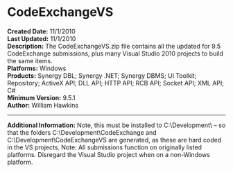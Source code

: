 # CodeExchangeVS<br />
**Created Date:** 11/1/2010<br />
**Last Updated:** 11/1/2010<br />
**Description:** The CodeExchangeVS.zip file contains all the updated for 9.5 CodeExchange submissions, plus many Visual Studio 2010 projects to build the same items.<br />
**Platforms:** Windows<br />
**Products:** Synergy DBL; Synergy .NET; Synergy DBMS; UI Toolkit; Repository; ActiveX API; DLL API; HTTP API; RCB API; Socket API; XML API; C#<br />
**Minimum Version:** 9.5.1<br />
**Author:** William Hawkins
<hr>

**Additional Information:**
Note, this must be installed to C:\Development\ – so that the folders C:\Development\CodeExchange and C:\Development\CodeExchangeVS are generated, as these are hard coded in the VS projects. Note: All submissions function on originally listed platforms. Disregard the Visual Studio project when on a non-Windows platform.
